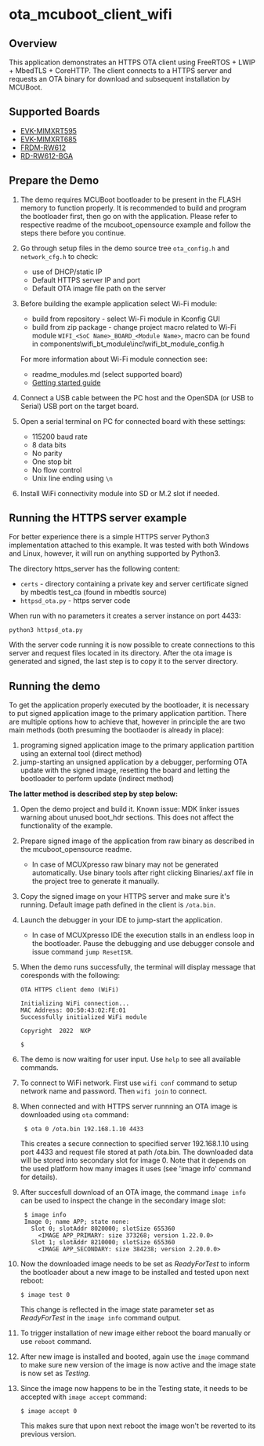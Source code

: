 # ota_mcuboot_client_wifi

## Overview
This application demonstrates an HTTPS OTA client using FreeRTOS + LWIP + MbedTLS + CoreHTTP.
The client connects to a HTTPS server and requests an OTA binary for download and subsequent installation by MCUBoot.

## Supported Boards
- [EVK-MIMXRT595](../../../_boards/evkmimxrt595/ota_examples/ota_mcuboot_client/wifi/example_board_readme.md)
- [EVK-MIMXRT685](../../../_boards/evkmimxrt685/ota_examples/ota_mcuboot_client/wifi/example_board_readme.md)
- [FRDM-RW612](../../../_boards/frdmrw612/ota_examples/ota_mcuboot_client/wifi/example_board_readme.md)
- [RD-RW612-BGA](../../../_boards/rdrw612bga/ota_examples/ota_mcuboot_client/wifi/example_board_readme.md)


## Prepare the Demo
1. The demo requires MCUBoot bootloader to be present in the FLASH memory to function properly.
   It is recommended to build and program the bootloader first, then go on with the application.
   Please refer to respective readme of the mcuboot_opensource example and follow the steps there before you continue.
2. Go through setup files in the demo source tree `ota_config.h` and `network_cfg.h` to check:
    - use of DHCP/static IP
    - Default HTTPS server IP and port
    - Default OTA image file path on the server
3. Before building the example application select Wi-Fi module:
    - build from repository - select Wi-Fi module in Kconfig GUI
    - build from zip package - change project macro related to Wi-Fi module `WIFI_<SoC Name>_BOARD_<Module Name>`, macro can be found in components\wifi_bt_module\incl\wifi_bt_module_config.h

   For more information about Wi-Fi module connection see:
    - readme_modules.md (select supported board)
    - [Getting started guide](https://www.nxp.com/document/guide/getting-started-with-nxp-wi-fi-modules-using-i-mx-rt-platform:GS-WIFI-MODULES-IMXRT-PLATFORM)
4. Connect a USB cable between the PC host and the OpenSDA (or USB to Serial) USB port on the target board.
5. Open a serial terminal on PC for connected board with these settings:
    - 115200 baud rate
    - 8 data bits
    - No parity
    - One stop bit
    - No flow control
    - Unix line ending using `\n`
6.  Install WiFi connectivity module into SD or M.2 slot if needed.


## Running the HTTPS server example

For better experience there is a simple HTTPS server Python3 implementation attached to this example.
It was tested with both Windows and Linux, however, it will run on anything supported by Python3.

The directory https_server has the following content:
- `certs` - directory containing a private key and server certificate signed by mbedtls test_ca (found in mbedtls source)
- `httpsd_ota.py` - https server code

When run with no parameters it creates a server instance on port 4433:
    
    python3 httpsd_ota.py

With the server code running it is now possible to create connections to this server and request files located in its directory.
After the ota image is generated and signed, the last step is to copy it to the server directory.


## Running the demo
To get the application properly executed by the bootloader, it is necessary to put signed application image to the primary application partition.
There are multiple options how to achieve that, however in principle the are two main methods (both presuming the bootlaoder is already in place):

1. programing signed application image to the primary application partition using an external tool (direct method)
2. jump-starting an unsigned application by a debugger, performing OTA update with the signed image, resetting the board and letting the bootloader to perform update (indirect method)

**The latter method is described step by step below:**

1.  Open the demo project and build it.
    Known issue: MDK linker issues warning about unused boot_hdr sections. This does not affect the functionality of the example.
    
2.  Prepare signed image of the application from raw binary as described in the mcuboot_opensource readme.
     - In case of MCUXpresso raw binary may not be generated automatically. Use binary tools after right clicking Binaries/.axf file in the project tree to generate it manually.

3.  Copy the signed image on your HTTPS server and make sure it's running. Default image path defined in the client is `/ota.bin`.
    
4.  Launch the debugger in your IDE to jump-start the application.
     - In case of MCUXpresso IDE the execution stalls in an endless loop in the bootloader. Pause the debugging and use debugger console and issue command `jump ResetISR`.
     
5.  When the demo runs successfully, the terminal will display message that coresponds with the following:

	    OTA HTTPS client demo (WiFi)

	    Initializing WiFi connection...
	    MAC Address: 00:50:43:02:FE:01
	    Successfully initialized WiFi module

	    Copyright  2022  NXP

	    $

6. The demo is now waiting for user input. Use `help` to see all available commands.

7. To connect to WiFi network. First use `wifi conf` command to setup network name and password.
   Then `wifi join` to connect.

8. When connected and with HTTPS server runnning an OTA image is downloaded using `ota` command:

        $ ota 0 /ota.bin 192.168.1.10 4433
   
   This creates a secure connection to specified server 192.168.1.10 using port 4433 and request
   file stored at path /ota.bin. The downloaded data will be stored into secondary slot for image 0.
   Note that it depends on the used platform how many images it uses (see 'image info' command for details).

9. After succesfull download of an OTA image, the command `image info` can be used to inspect the change
   in the secondary image slot:

	    $ image info
	    Image 0; name APP; state none:
	      Slot 0; slotAddr 8020000; slotSize 655360
	        <IMAGE APP_PRIMARY: size 373268; version 1.22.0.0>
	      Slot 1; slotAddr 8210000; slotSize 655360
	        <IMAGE APP_SECONDARY: size 384238; version 2.20.0.0>

10. Now the downloaded image needs to be set as *ReadyForTest* to inform the bootloader about a new image to be
    installed and tested upon next reboot:

	    $ image test 0

    This change is reflected in the image state parameter set as *ReadyForTest* in the `image info` command output.

11. To trigger installation of new image either reboot the board manually or use `reboot` command.

12. After new image is installed and booted, again use the `image` command to make sure new version of the image
    is now active and the image state is now set as *Testing*.

13. Since the image now happens to be in the Testing state, it needs to be accepted with `image accept` command:
	
	    $ image accept 0

    This makes sure that upon next reboot the image won't be reverted to its previous version.

